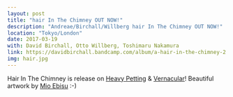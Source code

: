 ```yaml
---
layout: post
title: "hair In The Chimney OUT NOW!"
description: "Andreae/Birchall/Willberg hair In The Chimney OUT NOW!"
location: "Tokyo/London"
date: 2017-03-19
with: David Birchall, Otto Willberg, Toshimaru Nakamura
link: https://davidbirchall.bandcamp.com/album/a-hair-in-the-chimney-2
img: hair.jpg
---
```


Hair In The Chimney is release on [Heavy Petting](https://heavypettingtime.bandcamp.com/album/hair-in-the-chimney) & [Vernacular](https://davidbirchall.bandcamp.com/album/a-hair-in-the-chimney-2)! Beautiful artwork by [Mio Ebisu](www.mioebisu.com) :-)